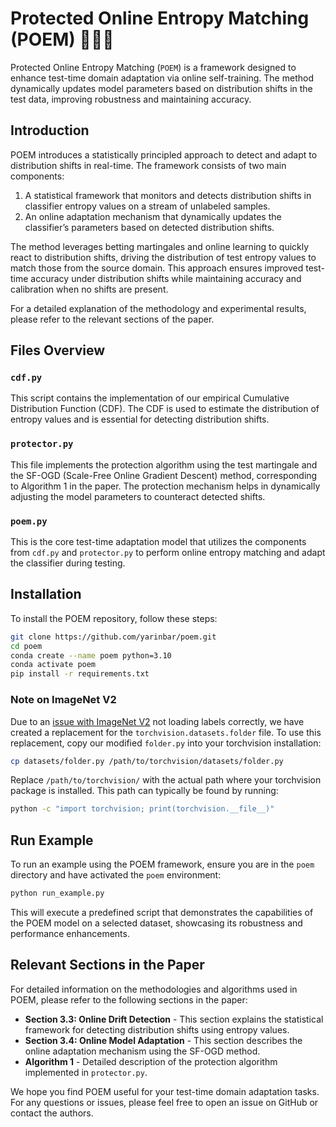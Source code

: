 # Protected Online Entropy Matching (POEM) 🎼🎵🎶

Protected Online Entropy Matching (`POEM`) is a framework designed to enhance test-time domain adaptation via online self-training. The method dynamically updates model parameters based on distribution shifts in the test data, improving robustness and maintaining accuracy.

## Introduction

POEM introduces a statistically principled approach to detect and adapt to distribution shifts in real-time. The framework consists of two main components:

1. A statistical framework that monitors and detects distribution shifts in classifier entropy values on a stream of unlabeled samples.
2. An online adaptation mechanism that dynamically updates the classifier’s parameters based on detected distribution shifts.

The method leverages betting martingales and online learning to quickly react to distribution shifts, driving the distribution of test entropy values to match those from the source domain. This approach ensures improved test-time accuracy under distribution shifts while maintaining accuracy and calibration when no shifts are present.

For a detailed explanation of the methodology and experimental results, please refer to the relevant sections of the paper.

## Files Overview

### `cdf.py`
This script contains the implementation of our empirical Cumulative Distribution Function (CDF). The CDF is used to estimate the distribution of entropy values and is essential for detecting distribution shifts.

### `protector.py`
This file implements the protection algorithm using the test martingale and the SF-OGD (Scale-Free Online Gradient Descent) method, corresponding to Algorithm 1 in the paper. The protection mechanism helps in dynamically adjusting the model parameters to counteract detected shifts.

### `poem.py`
This is the core test-time adaptation model that utilizes the components from `cdf.py` and `protector.py` to perform online entropy matching and adapt the classifier during testing.

## Installation

To install the POEM repository, follow these steps:

```bash
git clone https://github.com/yarinbar/poem.git
cd poem
conda create --name poem python=3.10
conda activate poem
pip install -r requirements.txt
```

### Note on ImageNet V2

Due to an [issue with ImageNet V2](https://github.com/modestyachts/ImageNetV2/issues/10) not loading labels correctly, we have created a replacement for the `torchvision.datasets.folder` file. To use this replacement, copy our modified `folder.py` into your torchvision installation:

```bash
cp datasets/folder.py /path/to/torchvision/datasets/folder.py
```
Replace `/path/to/torchvision/` with the actual path where your torchvision package is installed. This path can typically be found by running:

```bash
python -c "import torchvision; print(torchvision.__file__)"
```

## Run Example

To run an example using the POEM framework, ensure you are in the `poem` directory and have activated the `poem` environment:

```bash
python run_example.py
```

This will execute a predefined script that demonstrates the capabilities of the POEM model on a selected dataset, showcasing its robustness and performance enhancements.

## Relevant Sections in the Paper

For detailed information on the methodologies and algorithms used in POEM, please refer to the following sections in the paper:

- **Section 3.3: Online Drift Detection** - This section explains the statistical framework for detecting distribution shifts using entropy values.
- **Section 3.4: Online Model Adaptation** - This section describes the online adaptation mechanism using the SF-OGD method.
- **Algorithm 1** - Detailed description of the protection algorithm implemented in `protector.py`.

We hope you find POEM useful for your test-time domain adaptation tasks. For any questions or issues, please feel free to open an issue on GitHub or contact the authors.

